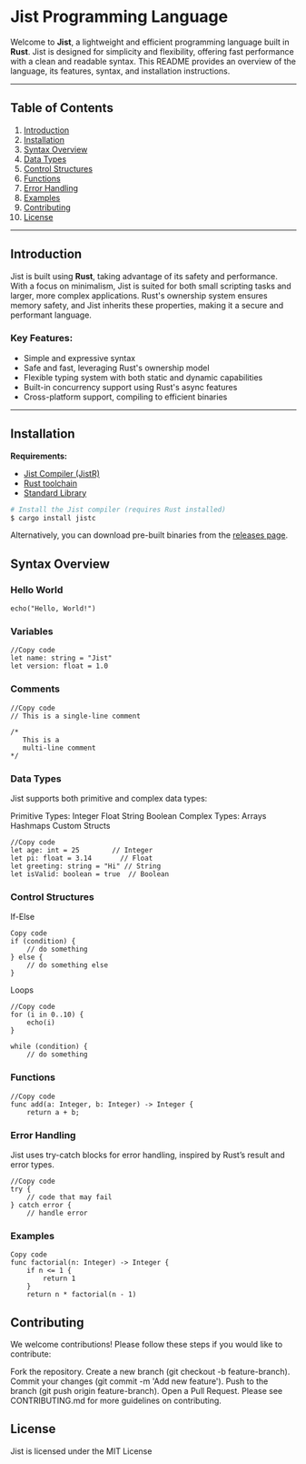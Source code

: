 # Jist Programming Language

Welcome to **Jist**, a lightweight and efficient programming language built in **Rust**. Jist is designed for simplicity and flexibility, offering fast performance with a clean and readable syntax. This README provides an overview of the language, its features, syntax, and installation instructions.

---

## Table of Contents
1. [Introduction](#introduction)
2. [Installation](#installation)
3. [Syntax Overview](#syntax-overview)
4. [Data Types](#data-types)
5. [Control Structures](#control-structures)
6. [Functions](#functions)
7. [Error Handling](#error-handling)
8. [Examples](#examples)
9. [Contributing](#contributing)
10. [License](#license)

---

## Introduction

Jist is built using **Rust**, taking advantage of its safety and performance. With a focus on minimalism, Jist is suited for both small scripting tasks and larger, more complex applications. Rust's ownership system ensures memory safety, and Jist inherits these properties, making it a secure and performant language.

### Key Features:
- Simple and expressive syntax
- Safe and fast, leveraging Rust's ownership model
- Flexible typing system with both static and dynamic capabilities
- Built-in concurrency support using Rust's async features
- Cross-platform support, compiling to efficient binaries

---

## Installation

**Requirements:**
- [Jist Compiler (JistR)](https://example.com/download)
- [Rust toolchain](https://www.rust-lang.org/tools/install)
- [Standard Library](https://example.com/stdlib)

```bash
# Install the Jist compiler (requires Rust installed)
$ cargo install jistc
```
Alternatively, you can download pre-built binaries from the [releases page](https://example.com/releases).

## Syntax Overview

### Hello World
```jist
echo("Hello, World!")
```
### Variables
```jist
//Copy code
let name: string = "Jist"
let version: float = 1.0
```
### Comments
```jist
//Copy code
// This is a single-line comment

/* 
   This is a 
   multi-line comment 
*/
```
### Data Types

Jist supports both primitive and complex data types:

Primitive Types:
Integer
Float
String
Boolean
Complex Types:
Arrays
Hashmaps
Custom Structs
```jist
//Copy code
let age: int = 25        // Integer
let pi: float = 3.14       // Float
let greeting: string = "Hi" // String
let isValid: boolean = true  // Boolean
```
### Control Structures

If-Else
```jist
Copy code
if (condition) {
    // do something
} else {
    // do something else
}
```
Loops
```jist
//Copy code
for (i in 0..10) {
    echo(i)
}

while (condition) {
    // do something
```
### Functions

```jist
//Copy code
func add(a: Integer, b: Integer) -> Integer {
    return a + b;
```
### Error Handling

Jist uses try-catch blocks for error handling, inspired by Rust’s result and error types.

```jist
//Copy code
try {
    // code that may fail
} catch error {
    // handle error
```
### Examples

```jist
Copy code
func factorial(n: Integer) -> Integer {
    if n <= 1 {
        return 1
    }
    return n * factorial(n - 1)
```
## Contributing

We welcome contributions! Please follow these steps if you would like to contribute:

Fork the repository.
Create a new branch (git checkout -b feature-branch).
Commit your changes (git commit -m 'Add new feature').
Push to the branch (git push origin feature-branch).
Open a Pull Request.
Please see CONTRIBUTING.md for more guidelines on contributing.

## License

Jist is licensed under the MIT License

